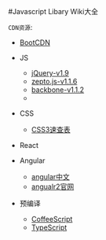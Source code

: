 #Javascript Libary Wiki大全

`CDN资源`:

*	[BootCDN](http://www.bootcdn.cn/)



*	JS
	*	[jQuery-v1.9](http://www.css88.com/jqapi-1.9/)
	*	[zepto.js-v1.1.6](http://www.css88.com/doc/zeptojs/)
	*	[backbone-v1.1.2](http://www.css88.com/doc/backbone/)
	*	[]()

*	CSS
	*	[CSS3速查表](http://www.css88.com/book/css/css3-quicksearch.htm)
	


*	React
	



*	Angular
	*	[angular中文](http://www.apjs.net/)
	*	[angualr2官网](https://angular.io/)

*	预编译
	*	[CoffeeScript]()	
	*	[TypeScript]()


